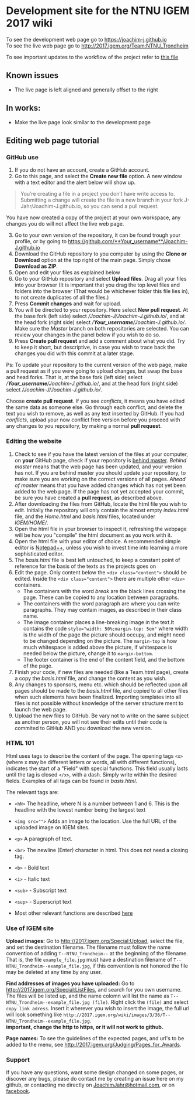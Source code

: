 # Development site for the NTNU IGEM 2017 wiki

To see the development web page go to https://joachim-j.github.io  
To see the live web page go to http://2017.igem.org/Team:NTNU_Trondheim  

To see important updates to the workflow of the project refer to [this file](Important_updates.md)

## Known issues
* The live page is left aligned and generally offset to the right


## In works:
* Make the live page look similar to the development page

## Editing web page tutorial 
### GitHub use
1. If you do not have an account, create a GitHub account.
2. Go to this page, and select the **Create new file** option. A new window with a text editor and the alert below will show up.
 > You’re creating a file in a project you don’t have write access to. Submitting a change will create the file in a new 
 branch in your fork J-Jahr/Joachim-J.github.io, so you can send a pull request.  
 
You have now created a copy of the project at your own workspace, any changes you do will not affect the live web page.  

3. Go to your own version of the repository, it can be found trough your profile, or by going to 
https://github.com/**Your_username**/Joachim-J.github.io
4. Download the GitHub repository to you computer by using the **Clone or Download** option at the top right of the main page.
Simply chose **Download as ZIP**.
5. Open and edit your files as explained below
6. Go to your GitHub repository and select **Upload files**. Drag all your files into your browser (It is important that 
you drag the top level files and folders into the browser (That would be whichever folder this file lies in), to not create duplicates of all the files.)
7. Press **Commit changes** and wait for upload.
8. You will be directed to your repository. Here select **New pull request**. At the base fork (left side) select 
*/Joachim-J/Joachim-J.github.io/*, and at the head fork (right side) select */__Your_username__/Joachim-J.github.io/*.
Make sure the *Master* branch on both repositories are selected.
You can review your changes in the panel below if you wish to do so. 
9. Press **Create pull request** and add a comment about what you did. Try to keep it short, but descriptive, in case 
you wish to trace back the changes you did with this commit at a later stage. 

Ps: To update your repository to the current version of the web page, make a pull request as if you were going to upload changes,
but swap the base and head forks. That is, at the base fork (left side) select */__Your_username__/Joachim-J.github.io/*,
 and at the head fork (right side) select */Joachim-J/Joachim-J.github.io/*. 
 
Choose **create pull request**. If you see  *conflicts*, it means you have edited the same data as someone else. 
Go through each conflict, and delete the text you wish to remove, as well as any text inserted by GitHub.
If you had *conflicts*, upload your now conflict free version before you proceed with any changes to you repository, 
by making a normal **pull request**. 


### Editing the website
1. Check to see if you have the latest version of the files at your computer, on **your** GitHub page, check if your 
repository is [behind master](IGEM/PNG/GitHub.png). *Behind master* means that the web page has been updated, and your version has not.
If you are behind master you should update your repository, to make sure you are working on the correct versions of all pages. 
*Ahead of master* means that you have added changes which has not yet been added to the web page. If the page has not yet 
accepted your commit, be sure you have created a **pull request**, as described above.
1. After downloading the files from GitHub, locate the html file you wish to edit. Initially the repository will 
only contain the almost empty *index.html* file, and the *Home.html* and *basis.html* files, located under *IGEM/HOME/*.
2. Open the html file in your browser to inspect it, refreshing the webpage will be how you "compile" the html document as you work with it. 
2. Open the html file with your editor of choice. A recommended simple editor is 
[Notepad++](https://notepad-plus-plus.org/download/v7.3.3.html), unless you wish to invest time into learning a more sophisticated editor.
3. The *basis.html* file is best left untouched, to keep a constant point of reference for the basis of the texts as the projects goes on
3. Edit the page. Only content below the ```<div class="content">``` should be edited.
Inside the ```<div class="content">``` there are multiple other ```<div>``` containers. 
    * The containers with the word *break* are the black lines crossing the page. These can be copied to any location between paragraphs.
    * The containers with the word paragraph are where you can write paragraphs. They may contain images, as described in their class name.
    * The image container places a line-breaking image in the text.It contains the code ```style="width: 50%;margin-top: 5em"``` 
    where width is the width of the page the picture should occupy, and might need to be changed depending on the picture.
    The ```margin-top``` is how much whitespace is added above the picture, if whitespace is needed below the picture, 
    change it to ```margin-bottom```.
    * The footer container is the end of the content field, and the bottom of the page.
5. Finish your code, if new files are needed (like a Team.html page), create a copy the *basis.html* file, 
and change the content as you wish. 
6. Any changes to sponsors, menu etc. which should be reflected upon all pages should be made to the *basis.html* file, 
and copied to all other files when such elements have been finalized. Importing templates into all files is not possible 
without knowledge of the server structure ment to launch the web page.
5. Upload the new files to GitHub. Be vary not to write on the same subject as another person, 
you will not see their edits until their code is commited to GitHub AND you download the new version.

### HTML 101
Html uses tags to describe the content of the page. The opening tags ```<x>``` (where x may be different letters or words, 
all with different functions), 
indicates the start of a "Field" with special functions. This field usually lasts until the tag is closed ```</x>```, 
with a dash. Simply write within the desired 
fields. Examples of all tags can be found in *basis.html*.   

The relevant tags are: 
 * ```<hN>``` The headline, where N is a number between 1 and 6. This is the headline with the lowest number being the
 largest text
 * ```<img src="">```  Adds an image to the location. Use the full URL of the uploaded image on IGEM sites.
 * ```<p>``` A paragraph of text. 
 * ```<br>``` The newline (Enter) character in html. This does not need a closing tag.
 *  ```<b>``` - Bold text
 *  ```<i>``` - Italic text
 * ```<sub>``` - Subscript text
 * ```<sup>``` - Superscript text

 * Most other relevant functions are described [here](https://www.w3schools.com/html/html_formatting.asp)

### Use of IGEM site
**Upload images:** Go to http://2017.igem.org/Special:Upload, select the file, and set the destination filename.
The filename must follow the name convention of adding ```T--NTNU_Trondheim--``` at the beginning of the filename. 
That is, the file ````example_file.jpg```` must have a destination filename of  ```T--NTNU_Trondheim--example_file.jpg```,
if this convention is not honored the file may be deleted at any time by any user.  
  
**Find addresses of images you have uploaded:** Go to http://2017.igem.org/Special:ListFiles, and search for you own 
username. The files will be listed up, and the name colomn will list the name as ````T--NTNU_Trondheim--example_file.jpg (file)````.
Right click the ```(file)``` and select ````copy link adress````. Insert it wherever you wish to insert the image, 
the full url will look something like ````http://2017.igem.org/wiki/images/3/36/T--NTNU_Trondheim--example_file.jpg````.  
**important, change the http to https, or it will not work to github.**
  
**Page names:** To see the guidelines of the expected pages, and url's to be added to the menu, 
see http://2017.igem.org/Judging/Pages_for_Awards.

### Support
If you have any questions, want some design changed on some pages, or discover any bugs, please do contact me 
by creating an issue here on my github, or contacting me directly on JoachimJahr@hotmail.com, or on 
[facebook](https://www.facebook.com/joachim.jahr.5).
